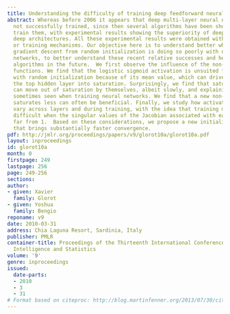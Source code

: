 ```yaml
---
title: Understanding the difficulty of training deep feedforward neural networks
abstract: Whereas before 2006 it appears that deep multi-layer neural networks were
  not successfully trained, since then several algorithms have been shown to successfully
  train them, with experimental results showing the superiority of deeper vs less
  deep architectures. All these experimental results were obtained with new initialization
  or training mechanisms. Our objective here is to understand better why standard
  gradient descent from random initialization is doing so poorly with deep neural
  networks, to better understand these recent relative successes and help design better
  algorithms in the future.  We first observe the influence of the non-linear activations
  functions. We find that the logistic sigmoid activation is unsuited for deep networks
  with random initialization because of its mean value, which can drive especially
  the top hidden layer into saturation. Surprisingly, we find that saturated units
  can move out of saturation by themselves, albeit slowly, and explaining the plateaus
  sometimes seen when training neural networks. We find that a new non-linearity that
  saturates less can often be beneficial. Finally, we study how activations and gradients
  vary across layers and during training, with the idea that training may be more
  difficult when the singular values of the Jacobian associated with each layer are
  far from 1.  Based on these considerations, we propose a new initialization scheme
  that brings substantially faster convergence.
pdf: http://jmlr.org/proceedings/papers/v9/glorot10a/glorot10a.pdf
layout: inproceedings
id: glorot10a
month: 0
firstpage: 249
lastpage: 256
page: 249-256
sections: 
author:
- given: Xavier
  family: Glorot
- given: Yoshua
  family: Bengio
reponame: v9
date: 2010-03-31
address: Chia Laguna Resort, Sardinia, Italy
publisher: PMLR
container-title: Proceedings of the Thirteenth International Conference on Artificial
  Intelligence and Statistics
volume: '9'
genre: inproceedings
issued:
  date-parts:
  - 2010
  - 3
  - 31
# Format based on citeproc: http://blog.martinfenner.org/2013/07/30/citeproc-yaml-for-bibliographies/
---
```


